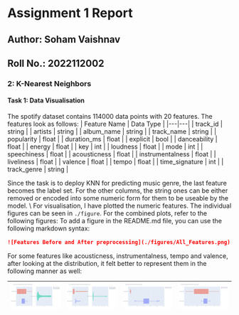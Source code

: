 # Assignment 1 Report

## Author: Soham Vaishnav
## Roll No.: 2022112002

### 2: K-Nearest Neighbors

#### Task 1: Data Visualisation
The spotify dataset contains 114000 data points with 20 features. The features look as follows:
| Feature Name | Data Type |
|---|---|
| track_id | string |
| artists | string | 
| album_name | string |
| track_name | string |
| popularity | float |
| duration_ms | float |
| explicit | bool |
| danceability | float |
| energy | float |
| key | int |
| loudness | float |
| mode | int |
| speechiness | float |
| acousticness | float |
| instrumentalness | float |
| liveliness | float |
| valence | float |
| tempo | float |
| time_signature | int |
| track_genre | string |

Since the task is to deploy KNN for predicting music genre, the last feature becomes the label set. For the other columns, the string ones can be either removed or encoded into some numeric form for them to be useable by the model. \\
For visualisation, I have plotted the numeric features. The individual figures can be seen in `./figure`. For the combined plots, refer to the following figures:
To add a figure in the README.md file, you can use the following markdown syntax:

```markdown
![Features Before and After preprocessing](./figures/All_Features.png)
```
For some features like acousticness, instrumentalness, tempo and valence, after looking at the distribution, it felt better to represent them in the following manner as well:

| ![Acousticness](./figures/Acousticness_aliter.png) | ![Instrumentalness](./figures/Instrumentalness_aliter.png) | ![Tempo](./figures/Tempo_aliter.png) | ![Valence](./figures/Valence_aliter.png) |
|---|---|---|---|





